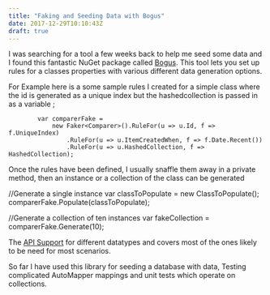 ```yaml
---
title: "Faking and Seeding Data with Bogus"
date: 2017-12-29T10:10:43Z
draft: true
---
```


I was searching for a tool a few weeks back to help me seed some data and I found this fantastic NuGet package called [Bogus](https://www.nuget.org/packages/Bogus/). This tool lets you set up rules for a classes properties with various different data generation options.

For Example here is a some sample rules I created for a simple class where the id is generated as a unique index but the hashedcollection is passed in as a variable ;

            var comparerFake =
                new Faker<Comparer>().RuleFor(u => u.Id, f => f.UniqueIndex)
                    .RuleFor(u => u.ItemCreatedWhen, f => f.Date.Recent())
                    .RuleFor(u => u.HashedCollection, f => HashedCollection);

Once the rules have been defined, I usually snaffle them away in a private method, then an instance or a collection of the class can be generated

//Generate a single instance
var classToPopulate = new ClassToPopulate();
comparerFake.Populate(classToPopulate);

//Generate a collection of ten instances
var fakeCollection = comparerFake.Generate(10);

The [API Support](https://github.com/bchavez/Bogus#bogus-api-support) for different datatypes and covers most of the ones likely to be need for most scenarios.

So far I have used this library for seeding a database with data, Testing complicated AutoMapper mappings and unit tests which operate on collections.